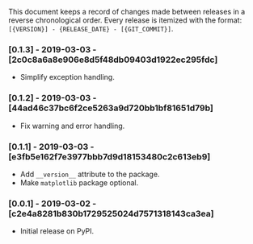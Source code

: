 This document keeps a record of changes made between releases in a reverse chronological order. Every release is itemized with the format: `[{VERSION}] - {RELEASE_DATE} - [{GIT_COMMIT}]`.

### [0.1.3] - 2019-03-03 - [2c0c8a6a8e906e8d5f48db09403d1922ec295fdc]
- Simplify exception handling.

### [0.1.2] - 2019-03-03 - [44ad46c37bc6f2ce5263a9d720bb1bf81651d79b]
- Fix warning and error handling.

### [0.1.1] - 2019-03-03 - [e3fb5e162f7e3977bbb7d9d18153480c2c613eb9]
- Add `__version__` attribute to the package.
- Make `matplotlib` package optional.

### [0.0.1] - 2019-03-02 - [c2e4a8281b830b1729525024d7571318143ca3ea]
- Initial release on PyPI.
